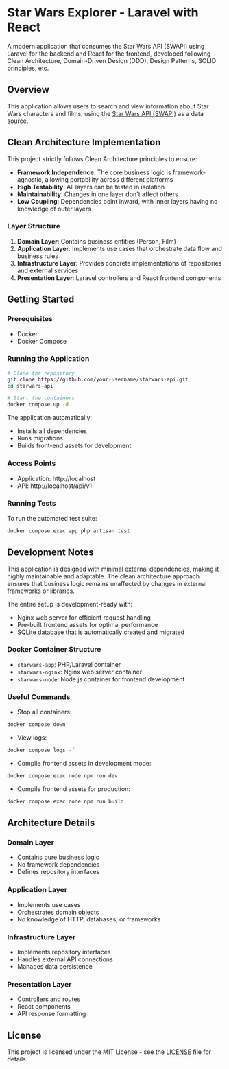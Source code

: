 # Star Wars Explorer - Laravel with React

 A modern application that consumes the Star Wars API (SWAPI) using Laravel for the backend and React for the frontend, developed following Clean Architecture, Domain-Driven Design (DDD), Design Patterns, SOLID principles, etc.

## Overview

This application allows users to search and view information about Star Wars characters and films, using the [Star Wars API (SWAPI)](https://swapi.dev/) as a data source. 

## Clean Architecture Implementation

This project strictly follows Clean Architecture principles to ensure:

- **Framework Independence**: The core business logic is framework-agnostic, allowing portability across different platforms
- **High Testability**: All layers can be tested in isolation
- **Maintainability**: Changes in one layer don't affect others
- **Low Coupling**: Dependencies point inward, with inner layers having no knowledge of outer layers

### Layer Structure

1. **Domain Layer**: Contains business entities (Person, Film)
2. **Application Layer**: Implements use cases that orchestrate data flow and business rules
3. **Infrastructure Layer**: Provides concrete implementations of repositories and external services
4. **Presentation Layer**: Laravel controllers and React frontend components

## Getting Started

### Prerequisites

- Docker
- Docker Compose

### Running the Application

```bash
# Clone the repository
git clone https://github.com/your-username/starwars-api.git
cd starwars-api

# Start the containers
docker compose up -d
```

The application automatically:
- Installs all dependencies
- Runs migrations
- Builds front-end assets for development

### Access Points

- Application: http://localhost
- API: http://localhost/api/v1

### Running Tests

To run the automated test suite:

```bash
docker compose exec app php artisan test
```

## Development Notes

This application is designed with minimal external dependencies, making it highly maintainable and adaptable. The clean architecture approach ensures that business logic remains unaffected by changes in external frameworks or libraries.

The entire setup is development-ready with:
- Nginx web server for efficient request handling
- Pre-built frontend assets for optimal performance
- SQLite database that is automatically created and migrated

### Docker Container Structure

- `starwars-app`: PHP/Laravel container
- `starwars-nginx`: Nginx web server container
- `starwars-node`: Node.js container for frontend development

### Useful Commands

- Stop all containers:
```bash
docker compose down
```

- View logs:
```bash
docker compose logs -f
```

- Compile frontend assets in development mode:
```bash
docker compose exec node npm run dev
```

- Compile frontend assets for production:
```bash
docker compose exec node npm run build
```

## Architecture Details

### Domain Layer
- Contains pure business logic
- No framework dependencies
- Defines repository interfaces

### Application Layer
- Implements use cases
- Orchestrates domain objects
- No knowledge of HTTP, databases, or frameworks

### Infrastructure Layer
- Implements repository interfaces
- Handles external API connections
- Manages data persistence

### Presentation Layer
- Controllers and routes
- React components
- API response formatting

## License

This project is licensed under the MIT License - see the [LICENSE](LICENSE) file for details. 